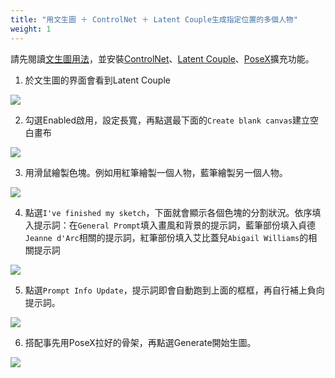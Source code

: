 ```yaml
---
title: "用文生圖 ＋ ControlNet ＋ Latent Couple生成指定位置的多個人物"
weight: 1
---
```


請先閱讀[文生圖用法](../features/text-to-image/)，並安裝[ControlNet](../extensions/controlnet/)、[Latent Couple](../extensions/latent-couple/)、[PoseX](../extensions/posex/)擴充功能。

1. 於文生圖的界面會看到Latent Couple

![](../../images/text-to-image-controlnet-latent-couple-1.webp)

2. 勾選Enabled啟用，設定長寬，再點選最下面的`Create blank canvas`建立空白畫布

![](../../images/text-to-image-controlnet-latent-couple-2.webp)

3. 用滑鼠繪製色塊。例如用紅筆繪製一個人物，藍筆繪製另一個人物。

![](../../images/text-to-image-controlnet-latent-couple-3.webp)

4. 點選`I've finished my sketch`，下面就會顯示各個色塊的分割狀況。依序填入提示詞：在`General Prompt`填入畫風和背景的提示詞，藍筆部份填入貞德`Jeanne d'Arc`相關的提示詞，紅筆部份填入艾比蓋兒`Abigail Williams`的相關提示詞

![](../../images/text-to-image-controlnet-latent-couple-4.webp)

5. 點選`Prompt Info Update`，提示詞即會自動跑到上面的框框，再自行補上負向提示詞。

![](../../images/text-to-image-controlnet-latent-couple-5.webp)

6. 搭配事先用PoseX拉好的骨架，再點選Generate開始生圖。

![](../../images/text-to-image-controlnet-latent-couple-6.webp)

